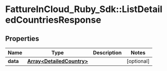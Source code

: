 # FattureInCloud_Ruby_Sdk::ListDetailedCountriesResponse

## Properties

| Name | Type | Description | Notes |
| ---- | ---- | ----------- | ----- |
| **data** | [**Array&lt;DetailedCountry&gt;**](DetailedCountry.md) |  | [optional] |

